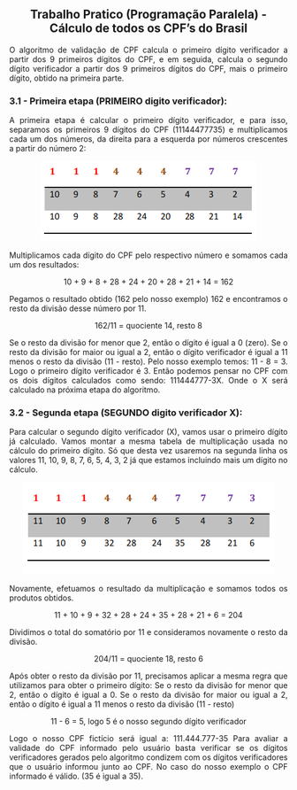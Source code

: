 <h2 style="text-align: center" >Trabalho Pratico (Programação Paralela) - Cálculo de todos os CPF’s do Brasil</h2>

<div style="text-align: justify">
    <p>
        O algoritmo de validação de CPF calcula o primeiro dígito verificador a partir dos 9 primeiros 
        dígitos do CPF, e em seguida, calcula o segundo dígito verificador a partir dos 9 primeiros dígitos do CPF, 
        mais o primeiro dígito, obtido na primeira parte.
    </p>
    <h3>3.1 - Primeira etapa (PRIMEIRO digito verificador):</h3>
    <p>
        A primeira etapa é calcular o primeiro dígito verificador, e para isso, separamos os primeiros 9 dígitos do 
        CPF (11144477735) e multiplicamos cada um dos números, da direita para a esquerda por números 
        crescentes a partir do número 2:
    </p>
    <p style="text-align: center"> 
        <img src="primeiro.png">
    </p>
    <p>
        Multiplicamos cada dígito do CPF pelo respectivo número e somamos cada um dos resultados:
        <p style="text-align: center">10 + 9 + 8 + 28 + 24 + 20 + 28 + 21 + 14 = 162</p>
        Pegamos o resultado obtido (162 pelo nosso exemplo) 162 e encontramos o resto da divisão desse 
        número por 11.
        <p style="text-align: center">162/11 = quociente 14, resto 8</p>
        Se o resto da divisão for menor que 2, então o dígito é igual a 0 (zero).
        Se o resto da divisão for maior ou igual a 2, então o dígito verificador é igual a 11 menos o resto da 
        divisão (11 - resto). Pelo nosso exemplo temos: 11 - 8 = 3.
        Logo o primeiro dígito verificador é 3. Então podemos pensar no CPF com os dois dígitos calculados 
        como sendo: 111444777-3X. Onde o X será calculado na próxima etapa do algoritmo.
    </p>
    <h3>3.2 - Segunda etapa (SEGUNDO digito verificador X):</h3>
    <p>
        Para calcular o segundo dígito verificador (X), vamos usar o primeiro dígito já calculado. Vamos montar a 
        mesma tabela de multiplicação usada no cálculo do primeiro dígito. Só que desta vez usaremos na 
        segunda linha os valores 11, 10, 9, 8, 7, 6, 5, 4, 3, 2 já que estamos incluindo mais um dígito no cálculo.
        <p style="text-align: center"> 
            <img src="segundo.png">
        </p>
        <p>
            Novamente, efetuamos o resultado da multiplicação e somamos todos os produtos obtidos.
            <p style="text-align: center">11 + 10 + 9 + 32 + 28 + 24 + 35 + 28 + 21 + 6 = 204</p>
            Dividimos o total do somatório por 11 e consideramos novamente o resto da divisão.
            <p style="text-align: center">204/11 = quociente 18, resto 6</p>
            Após obter o resto da divisão por 11, precisamos aplicar a mesma regra que utilizamos para obter o 
            primeiro dígito:
            Se o resto da divisão for menor que 2, então o dígito é igual a 0.
            Se o resto da divisão for maior ou igual a 2, então o dígito é igual a 11 menos o resto da divisão (11 -
            resto)
            <p style="text-align: center">11 - 6 = 5, logo 5 é o nosso segundo dígito verificador</p>
            Logo o nosso CPF fictício será igual a: 111.444.777-35
            Para avaliar a validade do CPF informado pelo usuário basta verificar se os dígitos verificadores gerados 
            pelo algoritmo condizem com os dígitos verificadores que o usuário informou junto ao CPF. No caso do 
            nosso exemplo o CPF informado é válido. (35 é igual a 35).
        </p>
    </p>
</div>